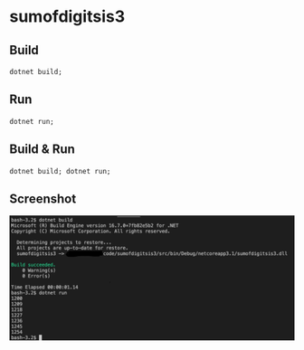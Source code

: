 # sumofdigitsis3

## Build
```
dotnet build;
```
## Run
```
dotnet run;
```

## Build & Run
```
dotnet build; dotnet run;
```

## Screenshot
![Build & Run](/images/screenshot.jpg)
